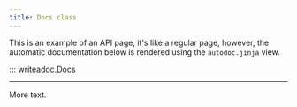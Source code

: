 ```yaml
---
title: Docs class
---
```


This is an example of an API page, it's like a regular page, however, the automatic documentation below is rendered using the `autodoc.jinja` view.

::: writeadoc.Docs

---

More text.